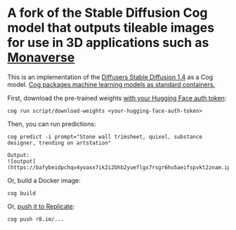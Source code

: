 # A fork of the Stable Diffusion Cog model that outputs tileable images for use in 3D applications such as [Monaverse](https://monaverse.com)

This is an implementation of the [Diffusers Stable Diffusion 1.4](https://huggingface.co/CompVis/stable-diffusion-v1-4) as a Cog model. [Cog packages machine learning models as standard containers.](https://github.com/replicate/cog)

First, download the pre-trained weights [with your Hugging Face auth token](https://huggingface.co/settings/tokens):

    cog run script/download-weights <your-hugging-face-auth-token>

Then, you can run predictions:

    cog predict -i prompt="Stone wall trimsheet, quixel, substance designer, trending on artstation"
    
    Output:
    ![output](https://bafybeidpchqv4yoaxx7ik2i2bhb2yueflgx7rsgr6hu5aeifspvkt2znam.ipfs.w3s.link/output.0.png)

Or, build a Docker image:

    cog build

Or, [push it to Replicate](https://replicate.com/docs/guides/push-a-model):

    cog push r8.im/...
